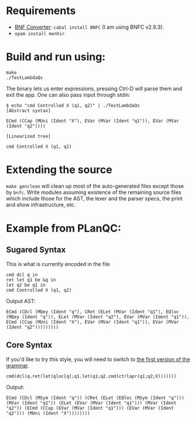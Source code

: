 # Requirements
- [BNF Converter](https://github.com/BNFC/bnfc): `cabal install BNFC` (I am using BNFC v2.9.3).
- `opam install menhir`

# Build and run using:

```
make
./TestLambdaQs
```

The binary lets us enter expressions, pressing Ctrl-D will parse them and exit the app. One can also pass input through stdin:

```
$ echo "cmd Controlled X (q1, q2)" | ./TestLambdaQs
[Abstract syntax]

ECmd (CCap (MUni (Ident "X"), EVar (MVar (Ident "q1")), EVar (MVar (Ident "q2"))))

[Linearized tree]

cmd Controlled X (q1, q2)
```

# Extending the source
`make genclean` will clean up most of the auto-generated files except those by `bnfc`. Write modules assuming existence of the remaining source files which include those for the AST, the lexer and the parser specs, the print and show infrastructure, etc.

# Example from PLanQC:

## Sugared Syntax

This is what is currently encoded in the file

```
cmd dcl q in
ret let q1 be &q in
let q2 be q1 in
cmd Controlled X (q1, q2)
```

Output AST:

`ECmd (CDcl (MQey (Ident "q"), CRet (ELet (MVar (Ident "q1"), EQloc (MQey (Ident "q")), ELet (MVar (Ident "q2"), EVar (MVar (Ident "q1")), ECmd (CCap (MUni (Ident "X"), EVar (MVar (Ident "q1")), EVar (MVar (Ident "q2")))))))))`

## Core Syntax

If you'd like to try this style, you will need to switch to [the first version of the grammar](https://github.com/k4rtik/lambda-qs/blob/4ff004152b75e99b95a828901479471e30c5749b/src/elab/LambdaQs.cf).

`cmd(dcl(q.ret(let(qloc[q];q1.let(q1;q2.cmd(ctrlapr(q1;q2;X)))))))`

Output:

`ECmd (CDcl (MSym (Ident "q")) (CRet (ELet (EQloc (MSym (Ident "q"))) (MVar (Ident "q1")) (ELet (EVar (MVar (Ident "q1"))) (MVar (Ident "q2")) (ECmd (CCap (EVar (MVar (Ident "q1"))) (EVar (MVar (Ident "q2"))) (MUni (Ident "X"))))))))`
